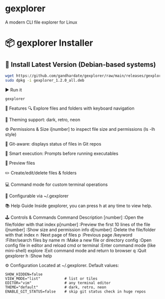# gexplorer
A modern CLI file explorer for Linux

# 📦 gexplorer Installer

## 🚀 Install Latest Version (Debian-based systems)

```bash
wget https://github.com/gandhardate/gexplorer/raw/main/releases/gexplorer_1.2.0_all.deb
sudo dpkg -i gexplorer_1.2.0_all.deb
```

▶️ Run it
```
gexplorer
```

🧰 Features
🔍 Explore files and folders with keyboard navigation

🎨 Theming support: dark, retro, neon

⚙️ Permissions & Size	i[number] to inspect file size and permissions (ls -lh style)

🌿 Git-aware: displays status of files in Git repos

🧠 Smart execution: Prompts before running executables

🧾 Preview files

✏️ Create/edit/delete files & folders

💻 Command mode for custom terminal operations

🔄 Configurable via ~/.gexplorer


📚 Help Guide
Inside gexplorer, you can press h at any time to view help.

🕹️ Controls & Commands
Command	Description
[number]	:Open the file/folder with that index
p[number]	:Preview the first 10 lines of the file
i[number] :Show size and permission info
d[number]	:Delete the file/folder with that index
n	:Next page of files
p	:Previous page
/keyword	:Filter/search files by name
m	:Make a new file or directory
config	:Open config file in editor and reload
cmd or terminal	:Enter command mode (like mini-shell)
explore	:Exit command mode and return to browser
q	:Quit gexplorer
h	:Show help

⚙️ Configuration
Located at ~/.gexplorer. Default values:
```
SHOW_HIDDEN=false
VIEW_MODE="list"           # list or tiles
EDITOR="vim"               # any terminal editor
THEME="default"            # dark, retro, neon
ENABLE_GIT_STATUS=false    # skip git status check in huge repos
```

